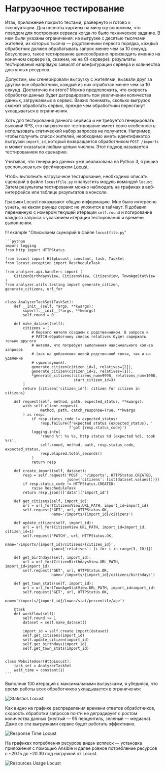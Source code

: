 # Нагрузочное тестирование

Итак, приложение покрыто тестами, развернуто и готово к эксплуатации. Для полноты картины на минутку вспомним, что поводом для построения сервиса когда-то было техническое задание. В нем были указаны ограничения: на выгрузке с десятью тысячами жителей, из которых тысяча — родственники первого порядка, каждый обработчик должен обрабатывать запрос менее чем за 10 секунд. Безусловно, такое тестирование целесообразно производить именно на конечном сервере (а, скажем, не на CI-сервере): результаты тестирования напрямую зависят от конфигурации сервера и количества доступных ресурсов.

Допустим, мы сгенерировали выгрузку с жителями, вызвали друг за другом все обработчики, каждый из них отработал менее чем за 10 секунд. Достаточно ли этого? Можно предположить, что скорость обработки данных будет деградировать при увеличении количества данных, загружаемых в сервис. Важно понимать, сколько выгрузок сможет обработать сервис, прежде чем обработчики перестанут укладываться в ограничения.

Хоть для тестирования данного сервиса и не требуется генерировать высокий RPS, его нагрузочное тестирование имеет свою особенность: использовать статический набор запросов не получится. Например, чтобы получить список жителей, необходимо иметь идентификатор выгрузки `import_id`, который возвращается обработчиком `POST /imports` и может оказаться любым целым числом. Этот подход называется тестированием по сценарию.

Учитывая, что генерация данных уже реализована на Python 3, я решил воспользоваться фреймворком [Locust](https://locust.io/).

Чтобы выполнить нагрузочное тестирование, необходимо описать сценарий в файле `locustfile.py` и запустить модуль командой `locust`. Затем результаты тестирования можно наблюдать на графиках в веб-интерфейсе или таблице результатов в консоли.

Графики Locust показывают общую информацию. Мне было интересно узнать, на каком раунде сервис не уложится в таймаут. Я добавил переменную с номером текущей
итерации `self.round` и логирование каждого запроса с указанием итерации тестирования и времени выполнения.

!!! example "Описываем сценарий в файле `locustfile.py`"

    ```python
    import logging
    from http import HTTPStatus
    
    from locust import HttpLocust, constant, task, TaskSet
    from locust.exception import RescheduleTask
    
    from analyzer.api.handlers import (
        CitizenBirthdaysView, CitizensView, CitizenView, TownAgeStatView
    )
    from analyzer.utils.testing import generate_citizen, generate_citizens, url_for
    
    
    class AnalyzerTaskSet(TaskSet):
        def __init__(self, *args, **kwargs):
            super().__init__(*args, **kwargs)
            self.round = 0
    
        def make_dataset(self):
            citizens = [
                # Первого жителя создаем с родственником. В запросе к
                # PATCH-обработчику список relatives будет содержать только другого
                # жителя, что потребует выполнения максимального кол-ва запросов
                # (как на добавление новой родственной связи, так и на удаление
                # существующей).
                generate_citizen(citizen_id=1, relatives=[2]),
                generate_citizen(citizen_id=2, relatives=[1]),
                *generate_citizens(citizens_num=9998, relations_num=1000,
                                   start_citizen_id=3)
            ]
            return {citizen['citizen_id']: citizen for citizen in citizens}
    
        def request(self, method, path, expected_status, **kwargs):
            with self.client.request(
                    method, path, catch_response=True, **kwargs
            ) as resp:
                if resp.status_code != expected_status:
                    resp.failure(f'expected status {expected_status}, '
                                 f'got {resp.status_code}')
                logging.info(
                    'round %r: %s %s, http status %d (expected %d), took %rs',
                    self.round, method, path, resp.status_code, expected_status,
                    resp.elapsed.total_seconds()
                )
                return resp
    
        def create_import(self, dataset):
            resp = self.request('POST', '/imports', HTTPStatus.CREATED,
                                json={'citizens': list(dataset.values())})
            if resp.status_code != HTTPStatus.CREATED:
                raise RescheduleTask
            return resp.json()['data']['import_id']
    
        def get_citizens(self, import_id):
            url = url_for(CitizensView.URL_PATH, import_id=import_id)
            self.request('GET', url, HTTPStatus.OK,
                         name='/imports/{import_id}/citizens')
    
        def update_citizen(self, import_id):
            url = url_for(CitizenView.URL_PATH, import_id=import_id, citizen_id=1)
            self.request('PATCH', url, HTTPStatus.OK,
                         name='/imports/{import_id}/citizens/{citizen_id}',
                         json={'relatives': [i for i in range(3, 10)]})
    
        def get_birthdays(self, import_id):
            url = url_for(CitizenBirthdaysView.URL_PATH, import_id=import_id)
            self.request('GET', url, HTTPStatus.OK,
                         name='/imports/{import_id}/citizens/birthdays')
    
        def get_town_stats(self, import_id):
            url = url_for(TownAgeStatView.URL_PATH, import_id=import_id)
            self.request('GET', url, HTTPStatus.OK,
                         name='/imports/{import_id}/towns/stat/percentile/age')
    
        @task
        def workflow(self):
            self.round += 1
            dataset = self.make_dataset()
    
            import_id = self.create_import(dataset)
            self.get_citizens(import_id)
            self.update_citizen(import_id)
            self.get_birthdays(import_id)
            self.get_town_stats(import_id)
    
    
    class WebsiteUser(HttpLocust):
        task_set = AnalyzerTaskSet
        wait_time = constant(1)
    ```

Выполнив 100 итераций c максимальными выгрузками, я убедился, что время работы всех обработчиков укладывается в ограничения:

![Statistics Locust](/img/qxrib3jily9gzmexxhupu35tipa.png)

Как видно на графике распределения времени ответов обработчиков, скорость обработки запросов почти не деградирует с ростом количества данных (желтый — 95 перцентиль, зеленый — медиана). Даже со ста выгрузками сервис будет работать эффективно.

![Response Time Locust](/img/dnpxfn5ly7vttziqnnfpvvdsl9g.png)

На графиках потребления ресурсов виден всплеск — установка приложения с помощью Ansible и далее ровное потребление ресурсов с ~20.15 до ~20.30 под нагрузкой от Locust.

![Resources Usage Locust](/img/om1eoknqvzqmyez-plpgykhz8io.png)

